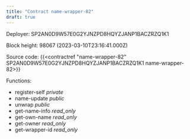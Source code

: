 ```yaml
---
title: "Contract name-wrapper-82"
draft: true
---
```

Deployer: SP2AN0D9W57E0G2YJNZPD8HQYZJANP1BACZRZQ1K1


 



Block height: 98067 (2023-03-10T23:16:41.000Z)

Source code: {{<contractref "name-wrapper-82" SP2AN0D9W57E0G2YJNZPD8HQYZJANP1BACZRZQ1K1 name-wrapper-82>}}

Functions:

* register-self _private_
* name-update _public_
* unwrap _public_
* get-name-info _read_only_
* get-own-name _read_only_
* get-owner _read_only_
* get-wrapper-id _read_only_
